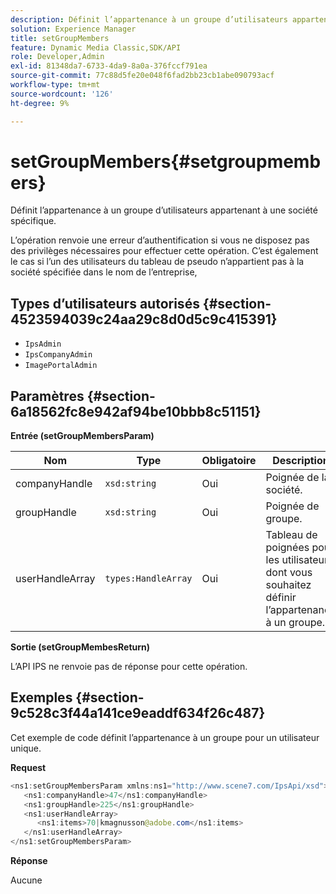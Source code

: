 ```yaml
---
description: Définit l’appartenance à un groupe d’utilisateurs appartenant à une société spécifique.
solution: Experience Manager
title: setGroupMembers
feature: Dynamic Media Classic,SDK/API
role: Developer,Admin
exl-id: 81348da7-6733-4da9-8a0a-376fccf791ea
source-git-commit: 77c88d5fe20e048f6fad2bb23cb1abe090793acf
workflow-type: tm+mt
source-wordcount: '126'
ht-degree: 9%

---
```


# setGroupMembers{#setgroupmembers}

Définit l’appartenance à un groupe d’utilisateurs appartenant à une société spécifique.

L’opération renvoie une erreur d’authentification si vous ne disposez pas des privilèges nécessaires pour effectuer cette opération. C’est également le cas si l’un des utilisateurs du tableau de pseudo n’appartient pas à la société spécifiée dans le nom de l’entreprise,

## Types d’utilisateurs autorisés {#section-4523594039c24aa29c8d0d5c9c415391}

* `IpsAdmin`
* `IpsCompanyAdmin`
* `ImagePortalAdmin`

## Paramètres {#section-6a18562fc8e942af94be10bbb8c51151}

**Entrée (setGroupMembersParam)**

| Nom | Type | Obligatoire | Description |
|---|---|---|---|
| companyHandle | `xsd:string` | Oui | Poignée de la société. |
| groupHandle | `xsd:string` | Oui | Poignée de groupe. |
| userHandleArray | `types:HandleArray` | Oui | Tableau de poignées pour les utilisateurs dont vous souhaitez définir l’appartenance à un groupe. |

**Sortie (setGroupMembesReturn)**

L’API IPS ne renvoie pas de réponse pour cette opération.

## Exemples {#section-9c528c3f44a141ce9eaddf634f26c487}

Cet exemple de code définit l’appartenance à un groupe pour un utilisateur unique.

**Request**

```java
<ns1:setGroupMembersParam xmlns:ns1="http://www.scene7.com/IpsApi/xsd">
   <ns1:companyHandle>47</ns1:companyHandle>
   <ns1:groupHandle>225</ns1:groupHandle>
   <ns1:userHandleArray>
      <ns1:items>70|kmagnusson@adobe.com</ns1:items>
   </ns1:userHandleArray>
</ns1:setGroupMembersParam>
```

**Réponse**

Aucune
